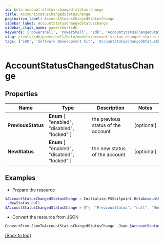```yaml
---
id: beta-account-status-changed-status-change
title: AccountStatusChangedStatusChange
pagination_label: AccountStatusChangedStatusChange
sidebar_label: AccountStatusChangedStatusChange
sidebar_class_name: powershellsdk
keywords: ['powershell', 'PowerShell', 'sdk', 'AccountStatusChangedStatusChange', 'BetaAccountStatusChangedStatusChange'] 
slug: /tools/sdk/powershell/beta/models/account-status-changed-status-change
tags: ['SDK', 'Software Development Kit', 'AccountStatusChangedStatusChange', 'BetaAccountStatusChangedStatusChange']
---
```



# AccountStatusChangedStatusChange

## Properties

Name | Type | Description | Notes
------------ | ------------- | ------------- | -------------
**PreviousStatus** |  **Enum** [  "enabled",    "disabled",    "locked" ] | the previous status of the account | [optional] 
**NewStatus** |  **Enum** [  "enabled",    "disabled",    "locked" ] | the new status of the account | [optional] 

## Examples

- Prepare the resource
```powershell
$AccountStatusChangedStatusChange = Initialize-PSSailpoint.BetaAccountStatusChangedStatusChange  -PreviousStatus null `
 -NewStatus null
$AccountStatusChangedStatusChange = @"{  "PreviousStatus": "null", "NewStatus": "null" }"@
```

- Convert the resource from JSON
```powershell
ConvertFrom-JsonToAccountStatusChangedStatusChange -Json $AccountStatusChangedStatusChange
```


[[Back to top]](#) 

